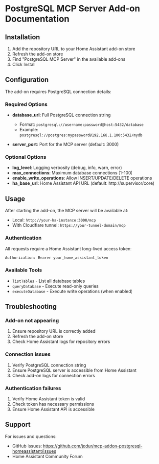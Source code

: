 # PostgreSQL MCP Server Add-on Documentation

## Installation

1. Add the repository URL to your Home Assistant add-on store
2. Refresh the add-on store
3. Find "PostgreSQL MCP Server" in the available add-ons
4. Click Install

## Configuration

The add-on requires PostgreSQL connection details:

### Required Options

- **database_url**: Full PostgreSQL connection string
  - Format: `postgresql://username:password@host:5432/database`
  - Example: `postgresql://postgres:mypassword@192.168.1.100:5432/mydb`

- **server_port**: Port for the MCP server (default: 3000)

### Optional Options

- **log_level**: Logging verbosity (debug, info, warn, error)
- **max_connections**: Maximum database connections (1-100)
- **enable_write_operations**: Allow INSERT/UPDATE/DELETE operations
- **ha_base_url**: Home Assistant API URL (default: http://supervisor/core)

## Usage

After starting the add-on, the MCP server will be available at:
- Local: `http://your-ha-instance:3000/mcp`
- With Cloudflare tunnel: `https://your-tunnel-domain/mcp`

### Authentication

All requests require a Home Assistant long-lived access token:

```bash
Authorization: Bearer your_home_assistant_token
```

### Available Tools

- `listTables` - List all database tables
- `queryDatabase` - Execute read-only queries
- `executeDatabase` - Execute write operations (when enabled)

## Troubleshooting

### Add-on not appearing
1. Ensure repository URL is correctly added
2. Refresh the add-on store
3. Check Home Assistant logs for repository errors

### Connection issues
1. Verify PostgreSQL connection string
2. Ensure PostgreSQL server is accessible from Home Assistant
3. Check add-on logs for connection errors

### Authentication failures
1. Verify Home Assistant token is valid
2. Check token has necessary permissions
3. Ensure Home Assistant API is accessible

## Support

For issues and questions:
- GitHub Issues: https://github.com/jodur/mcp-addon-postgresql-homeassistant/issues
- Home Assistant Community Forum
